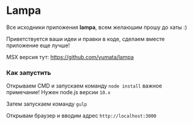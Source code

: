 # Lampa
Все исходники приложения **lampa**, всем желаюшим прошу до хаты :)

Приветствуется ваши идеи и правки в коде, сделаем вместе приложение еще лучше!

MSX версия тут: https://github.com/yumata/lampa

### Как запустить
Открываем CMD и запускаем команду `node install` важное примечание! Нужен node.js версии `10.x`

Затем запускаем команду `gulp`

Открывам браузер и вводим адрес `http://localhost:3000`
